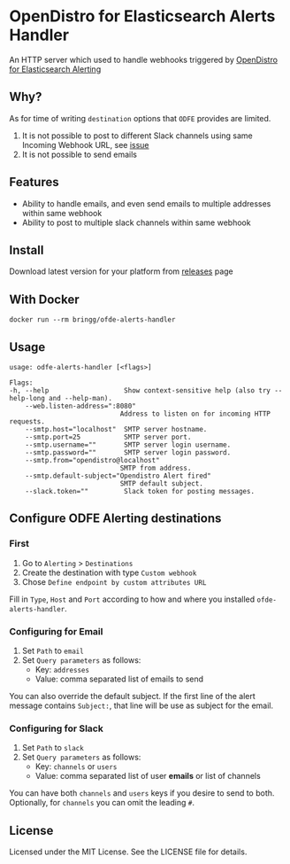 # OpenDistro for Elasticsearch Alerts Handler

An HTTP server which used to handle webhooks triggered by [OpenDistro for Elasticsearch Alerting](https://opendistro.github.io/for-elasticsearch-docs/docs/alerting)

## Why?

As for time  of writing `destination` options that `ODFE` provides are limited.

1. It is not possible to post to different Slack channels using same Incoming Webhook URL, see [issue](https://github.com/opendistro-for-elasticsearch/alerting-kibana-plugin/issues/85)
2. It is not possible to send emails

## Features

- Ability to handle emails, and even send emails to multiple addresses within same webhook
- Ability to post to multiple slack channels within same webhook

## Install

Download latest version for your platform from [releases](https://github.com/bringg/odfe-alerts-handler/releases) page

## With Docker

    docker run --rm bringg/ofde-alerts-handler

## Usage

    usage: odfe-alerts-handler [<flags>]

    Flags:
    -h, --help                   Show context-sensitive help (also try --help-long and --help-man).
        --web.listen-address=":8080"
                                Address to listen on for incoming HTTP requests.
        --smtp.host="localhost"  SMTP server hostname.
        --smtp.port=25           SMTP server port.
        --smtp.username=""       SMTP server login username.
        --smtp.password=""       SMTP server login password.
        --smtp.from="opendistro@localhost"
                                SMTP from address.
        --smtp.default-subject="Opendistro Alert fired"
                                SMTP default subject.
        --slack.token=""         Slack token for posting messages.

## Configure ODFE Alerting destinations

### First

1. Go to `Alerting` > `Destinations`
2. Create the destination with type `Custom webhook`
3. Chose `Define endpoint by custom attributes URL`

Fill in `Type`, `Host` and `Port` according to how and where you installed `ofde-alerts-handler`.

### Configuring for Email

1. Set `Path` to `email`
2. Set `Query parameters` as follows:
    - Key: `addresses`
    - Value: comma separated list of emails to send

You can also override the default subject.
If the first line of the alert message contains `Subject:`, that line will be use as subject for the email.

### Configuring for Slack

1. Set `Path` to `slack`
2. Set `Query parameters` as follows:
    - Key: `channels` or `users`
    - Value: comma separated list of user **emails** or list of channels

You can have both `channels` and `users` keys if you desire to send to both.
Optionally, for `channels` you can omit the leading `#`.

## License

Licensed under the MIT License. See the LICENSE file for details.
